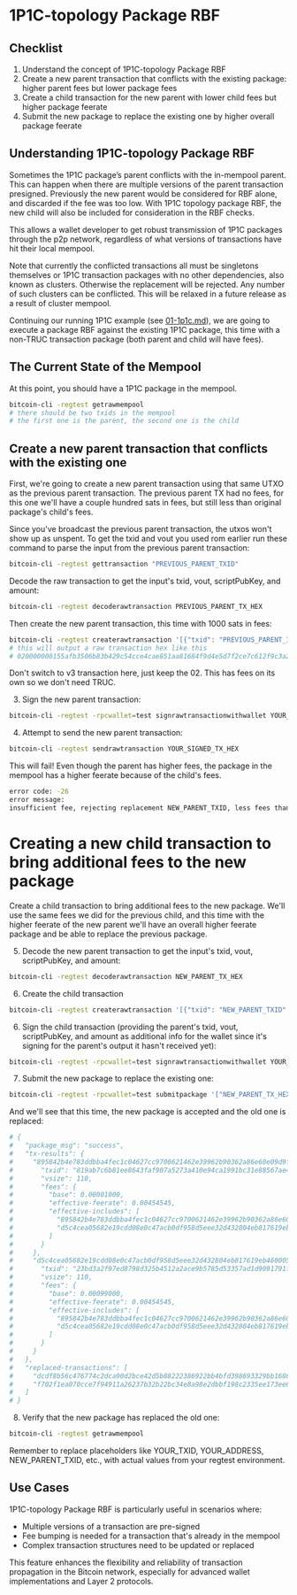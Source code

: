 # 1P1C-topology Package RBF

## Checklist
1. Understand the concept of 1P1C-topology Package RBF
2. Create a new parent transaction that conflicts with the existing package: higher parent fees but lower package fees
3. Create a child transaction for the new parent with lower child fees but higher package feerate
4. Submit the new package to replace the existing one by higher overall package feerate

## Understanding 1P1C-topology Package RBF

Sometimes the 1P1C package’s parent conflicts with the in-mempool parent. This can happen when there are multiple versions of the parent transaction presigned. Previously the new parent would be considered for RBF alone, and discarded if the fee was too low. With 1P1C topology package RBF, the new child will also be included for consideration in the RBF checks.

This allows a wallet developer to get robust transmission of 1P1C packages through the p2p network, regardless of what versions of transactions have hit their local mempool.

Note that currently the conflicted transactions all must be singletons themselves or 1P1C transaction packages with no other dependencies, also known as clusters. Otherwise the replacement will be rejected. Any number of such clusters can be conflicted. This will be relaxed in a future release as a result of cluster mempool.

Continuing our running 1P1C example (see [01-1p1c.md](./01-1p1c.md)), we are going to execute a package RBF against the existing 1P1C package, this time with a non-TRUC transaction package (both parent and child will have fees).

## The Current State of the Mempool

At this point, you should have a 1P1C package in the mempool.

```bash
bitcoin-cli -regtest getrawmempool
# there should be two txids in the mempool
# the first one is the parent, the second one is the child
```

## Create a new parent transaction that conflicts with the existing one

First, we're going to create a new parent transaction using that same UTXO as the previous parent transaction. The previous parent TX had no fees, for this one we'll have a couple hundred sats in fees, but still less than original package's child's fees.

Since you've broadcast the previous parent transaction, the utxos won't show up as unspent. To get the txid and vout you used rom earlier run these command to parse the input from the previous parent transaction:

```bash
bitcoin-cli -regtest gettransaction "PREVIOUS_PARENT_TXID"
```

Decode the raw transaction to get the input's txid, vout, scriptPubKey, and amount:

```bash
bitcoin-cli -regtest decoderawtransaction PREVIOUS_PARENT_TX_HEX
```

Then create the new parent transaction, this time with 1000 sats in fees:

```bash
bitcoin-cli -regtest createrawtransaction '[{"txid": "PREVIOUS_PARENT_INPUT_TXID", "vout": 0}]' '[{"YOUR_ADDRESS": "49.99999"}]'
# this will output a raw transaction hex like this
# 020000000155afb3506b83b429c54cce4cae851aa81684f9d4e5d7f2ce7c612f9c3a2b76d10000000000fdffffff0118ee052a01000000160014f0941d2107006b6ee0ab28c5403ec70026469f1700000000
```

Don't switch to v3 transaction here, just keep the 02. This has fees on its own so we don't need TRUC.

3.  Sign the new parent transaction:

```bash
bitcoin-cli -regtest -rpcwallet=test signrawtransactionwithwallet YOUR_NEW_PARENT_RAW_TX_HEX
```

4. Attempt to send the new parent transaction:

```bash
bitcoin-cli -regtest sendrawtransaction YOUR_SIGNED_TX_HEX
```

This will fail! Even though the parent has higher fees, the package in the mempool has a higher feerate because of the child's fees.

```bash
error code: -26
error message:
insufficient fee, rejecting replacement NEW_PARENT_TXID, less fees than conflicting txs; 0.00001 < 0.0001
```

# Creating a new child transaction to bring additional fees to the new package
Create a child transaction to bring additional fees to the new package. We'll use the same fees we did for the previous child, and this time with the higher feerate of the new parent we'll have an overall higher feerate package and be able to replace the previous package.

5. Decode the new parent transaction to get the input's txid, vout, scriptPubKey, and amount:

```bash
bitcoin-cli -regtest decoderawtransaction NEW_PARENT_TX_HEX
```

6. Create the child transaction

```bash
bitcoin-cli -regtest createrawtransaction '[{"txid": "NEW_PARENT_TXID", "vout": 0}]' '[{"YOUR_ADDRESS": "49.999"}]'
```

6. Sign the child transaction (providing the parent's txid, vout, scriptPubKey, and amount as additional info for the wallet since it's signing for the parent's output it hasn't received yet):

```bash
bitcoin-cli -regtest -rpcwallet=test signrawtransactionwithwallet YOUR_CHILD_TX_HEX '[{"txid": "NEW_PARENT_TXID", "vout": 0, "scriptPubKey": "PARENT_SCRIPTPUBKEY", "amount": PARENT_AMOUNT}]'
```

7. Submit the new package to replace the existing one:

```bash
bitcoin-cli -regtest -rpcwallet=test submitpackage '["NEW_PARENT_TX_HEX", "NEW_CHILD_TX_HEX"]'
```

And we'll see that this time, the new package is accepted and the old one is replaced:

```bash
# {
#   "package_msg": "success",
#   "tx-results": {
#     "895842b4e783ddbba4fec1c04627cc9700621462e39962b90362a86e60e09d9f": {
#       "txid": "819ab7c6b81ee8643faf907a5273a410e94ca1991bc31e88567ae4ea36d0f4c1",
#       "vsize": 110,
#       "fees": {
#         "base": 0.00001000,
#         "effective-feerate": 0.00454545,
#         "effective-includes": [
#           "895842b4e783ddbba4fec1c04627cc9700621462e39962b90362a86e60e09d9f",
#           "d5c4cea05682e19cdd08e0c47acb0df958d5eee32d432804eb817619eb460005"
#         ]
#       }
#     },
#     "d5c4cea05682e19cdd08e0c47acb0df958d5eee32d432804eb817619eb460005": {
#       "txid": "23bd3a2f97ed8798d325b4512a2ace9b5785d53357ad1d9091791fb8f89578e0",
#       "vsize": 110,
#       "fees": {
#         "base": 0.00099000,
#         "effective-feerate": 0.00454545,
#         "effective-includes": [
#           "895842b4e783ddbba4fec1c04627cc9700621462e39962b90362a86e60e09d9f",
#           "d5c4cea05682e19cdd08e0c47acb0df958d5eee32d432804eb817619eb460005"
#         ]
#       }
#     }
#   },
#   "replaced-transactions": [
#     "dcdf8b56c476774c2dca90d2bce42d5b88222386922bb4bfd398693329bb1686",
#     "f702f1ea070cce7f94911a26237b32b22bc34e8a98e2dbbf198c2335ee173ee6"
#   ]
# }
```

8. Verify that the new package has replaced the old one:

```bash
bitcoin-cli -regtest getrawmempool
```

Remember to replace placeholders like YOUR_TXID, YOUR_ADDRESS, NEW_PARENT_TXID, etc., with actual values from your regtest environment.

## Use Cases

1P1C-topology Package RBF is particularly useful in scenarios where:

- Multiple versions of a transaction are pre-signed
- Fee bumping is needed for a transaction that's already in the mempool
- Complex transaction structures need to be updated or replaced

This feature enhances the flexibility and reliability of transaction propagation in the Bitcoin network, especially for advanced wallet implementations and Layer 2 protocols.
